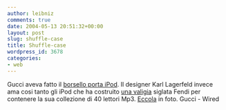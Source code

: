 ```yaml
---
author: leibniz
comments: true
date: 2004-05-13 20:51:32+00:00
layout: post
slug: shuffle-case
title: Shuffle-case
wordpress_id: 3678
categories:
- web
---
```


Gucci aveva fatto il [borsello porta iPod](http://www.gucci.com/product-shots/us-english/ss04_gf_125848_F06KR_9791.html). Il designer Karl Lagerfeld invece ama cosi tanto gli iPod che ha costruito [una valigia](http://www.wired.com/news/mac/0,2125,63423,00.html?tw=rss.TOP) siglata Fendi per contenere la sua collezione di 40 lettori Mp3. [Eccola](http://a1112.g.akamai.net/7/1112/492/2002091454/www.wired.com/news/images/full/fendi35_f.jpg) in foto.
Gucci - Wired
